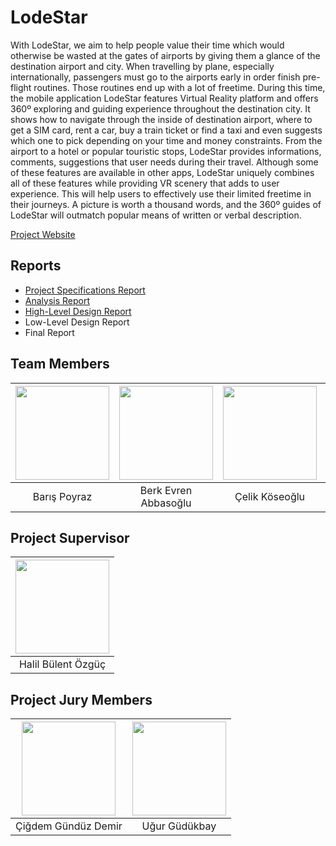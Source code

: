 LodeStar
=======


With LodeStar, we aim to help people value their time which would otherwise be wasted at the gates of airports by giving them a glance of the destination airport and city. When travelling by plane, especially internationally, passengers must go to the airports early in order finish pre-flight routines. Those routines end up with a lot of freetime. During this time, the mobile application LodeStar features Virtual Reality platform and offers 360º exploring and guiding experience throughout the destination city. It shows how to navigate through the inside of destination airport, where to get a SIM card, rent a car, buy a train ticket or find a taxi and even suggests which one to pick depending on your time and money constraints. From the airport to a hotel or popular touristic stops, LodeStar provides informations, comments, suggestions that user needs during their travel. Although some of these features are available in other apps, LodeStar uniquely combines all of these features while providing VR scenery that adds to user experience. This will help users to effectively use their limited freetime in their journeys. A picture is worth a thousand words, and the 360º guides of LodeStar will outmatch popular means of written or verbal description.

[Project Website](http://lodestarapp.com/)

Reports
---------------------

* [Project Specifications Report](http://lodestarapp.com/files/ellie.pdf)
* [Analysis Report](http://lodestarapp.com/files/violet.pdf)
* [High-Level Design Report](http://lodestarapp.com/files/evie.pdf)
* Low-Level Design Report
* Final Report


Team Members
---------------------
| <img width="150" height="150" src="https://avatars0.githubusercontent.com/u/11838388?s=460&v=4"/>     | <img width="150" height= "150" src="https://instagram.fsaw1-8.fna.fbcdn.net/t51.2885-19/s320x320/19436845_299557267176195_7273152856620793856_a.jpg"/> | <img width="150" height="150"  src="https://avatars3.githubusercontent.com/u/5185809?s=460&v=4"/> | <img width="150" height="150" src="https://instagram.fsaw1-8.fna.fbcdn.net/t51.2885-19/s320x320/19227494_233122187193012_7539599536604315648_a.jpg"/> | <img width="150" height="150" src="https://avatars1.githubusercontent.com/u/11910328?s=400&u=33f33d4496d28c8a78bce9d5c2df025ca7c9f069&v=4"/>
| :---: |:---: | :---: | :---: | :---: |
| 	Barış Poyraz      | 	Berk Evren Abbasoğlu | Çelik Köseoğlu | Efe Ulaş Akay Seyitoğlu | 	Hüseyin Beyan

Project Supervisor
--------------------

| <img width="150" height="150" src="http://w3.cs.bilkent.edu.tr/tr/wp-content/uploads/sites/2/2016/04/Bulent_Ozguc.jpg"/> | 
|:---:|
| Halil Bülent Özgüç|   


Project Jury Members
---------------------

| <img width="150" height="150" src="http://w3.cs.bilkent.edu.tr/tr/wp-content/uploads/sites/2/2016/05/cigdemgunduzdemir.jpg"/> | <img width="150" height="150" src="http://www.cs.bilkent.edu.tr/~gudukbay/gudukbay.jpg"/> | 
|:---:| :---: |
| Çiğdem Gündüz Demir | Uğur Güdükbay
